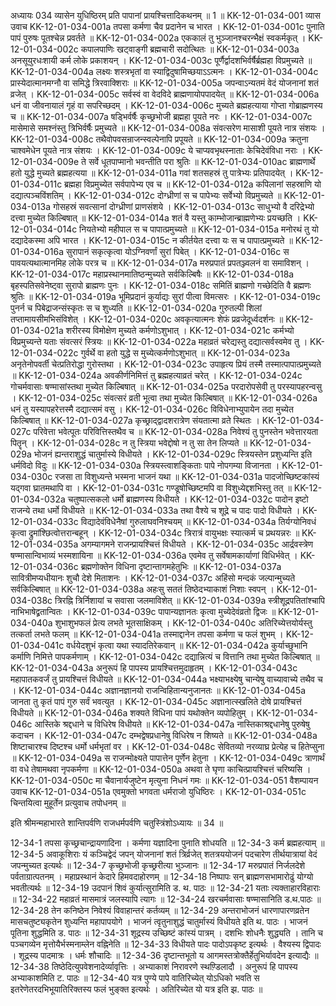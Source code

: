अध्यायः 034
व्यासेन युधिष्ठिरम् प्रति पापानां प्रायश्चित्तादिकथनम् ॥ 1 ॥
KK-12-01-034-001	व्यास उवाच 
KK-12-01-034-001a	तपसा कर्मणा चैव प्रदानेन च भारत ।
KK-12-01-034-001c	पुनाति पापं पुरुषः पूतश्चेन्न प्रवर्तते ॥
KK-12-01-034-002a	एककालं तु भुञ्जानश्चरन्भैक्षं स्वकर्मकृत् ।
KK-12-01-034-002c	कपालपाणिः खट्वाङ्गी ब्रह्मचारी सदोत्थितः ॥
KK-12-01-034-003a	अनसूयुरधःशायी कर्म लोके प्रकाशयन् ।
KK-12-01-034-003c	पूर्णैर्द्वादशभिर्वर्षैर्ब्रह्महा विप्रमुच्यते ॥
KK-12-01-034-004a	लक्ष्यः शस्त्रभृतां वा स्याद्विदुषामिच्छयाऽऽत्मनः ।
KK-12-01-034-004c	प्रास्येदात्मानमग्नौ वा समिद्धे त्रिरवाक्शिराः ॥
KK-12-01-034-005a	जपन्वाऽन्यतमं वेदं योजनानां शतं व्रजेत् ।
KK-12-01-034-005c	सर्वस्वं वा वेदविदे ब्राह्मणायोपपादयेत् ॥
KK-12-01-034-006a	धनं वा जीवनायालं गृहं वा सपरिच्छदम् ।
KK-12-01-034-006c	मुच्यते ब्रह्महत्याया गोप्ता गोब्राह्मणस्य च ॥
KK-12-01-034-007a	षड्भिर्वर्षैः कृच्छ्रभोजी ब्रह्महा पूयते नरः ।
KK-12-01-034-007c	मासेमासे समश्नंस्तु त्रिभिर्वर्षैः प्रमुच्यते ॥
KK-12-01-034-008a	संवत्सरेण मासाशी पूयते नात्र संशयः ।
KK-12-01-034-008c	तथैवोपवसन्राजन्स्वल्पेनापि प्रपूयते ॥
KK-12-01-034-009a	क्रतुना चाश्वमेधेन पूयते नात्र संशयः ।
KK-12-01-034-009c	ये चाप्यवभृथस्नाताः केचिदेवंविधा नराः ।
KK-12-01-034-009e	ते सर्वे धूतपाप्मानो भवन्तीति परा श्रुतिः ॥
KK-12-01-034-010ac	ब्राह्मणार्थे हतो युद्धे मुच्यते ब्रह्महत्यया ॥
KK-12-01-034-011a	गवां शतसहस्रं तु पात्रेभ्यः प्रतिपादयेत् ।
KK-12-01-034-011c	ब्रह्महा विप्रमुच्येत सर्वपापेभ्य एव च ॥
KK-12-01-034-012a	कपिलानां सहस्राणि यो दद्यात्पञ्चविंशतिम् ।
KK-12-01-034-012c	दोग्ध्रीणां स च पापेभ्यः सर्वेभ्यो विप्रमुच्यते ॥
KK-12-01-034-013a	गोसहस्रं सवत्सानां दोग्ध्रीणां प्राणसंशये ।
KK-12-01-034-013c	साधुभ्यो वै दरिद्रेभ्यो दत्त्वा मुच्येत किल्बिषात् ॥
KK-12-01-034-014a	शतं वै यस्तु काम्भोजान्ब्राह्मणेभ्यः प्रयच्छति ।
KK-12-01-034-014c	नियतेभ्यो महीपाल स च पापात्प्रमुच्यते ॥
KK-12-01-034-015a	मनोरथं तु यो दद्यादेकस्मा अपि भारत ।
KK-12-01-034-015c	न कीर्तयेत दत्त्वा यः स च पापात्प्रमुच्यते ॥
KK-12-01-034-016a	सुरापानं सकृत्कृत्वा योऽग्निवर्णां सुरां पिबेत् ।
KK-12-01-034-016c	स पावयत्यथात्मानमिह लोके परत्र च ॥
KK-12-01-034-017a	मरुप्रपातं प्रपतञ्ज्वलनं वा समाविशन् ।
KK-12-01-034-017c	महाप्रस्थानमातिष्ठन्मुच्यते सर्वकिल्बिषैः ॥
KK-12-01-034-018a	बृहस्पतिसवेनेष्ट्वा सुरापो ब्राह्मणः पुनः ।
KK-12-01-034-018c	समितिं ब्राह्मणो गच्छेदिति वै ब्रह्मणः श्रुतिः ॥
KK-12-01-034-019a	भूमिप्रदानं कुर्याद्यः सुरां पीत्वा विमत्सरः ।
KK-12-01-034-019c	पुनर्न च पिबेद्राजन्संस्कृतः स च शुध्यति ॥
KK-12-01-034-020a	गुरुतल्पी शिलां तप्तामायसीमभिसंविशेत् ।
KK-12-01-034-020c	अवकृत्यात्मनः शेफं प्रव्रजेदूर्ध्वदर्शनः ॥
KK-12-01-034-021a	शरीरस्य विमोक्षेण मुच्यते कर्मणोऽशुभात् ।
KK-12-01-034-021c	कर्मभ्यो विप्रमुच्यन्ते यताः संवत्सरं स्त्रियः ॥
KK-12-01-034-022a	महाव्रतं चरेद्यस्तु दद्यात्सर्वस्वमेव तु ।
KK-12-01-034-022c	गुर्वर्थे वा हतो युद्धे स मुच्येत्कर्मणोऽशुभात् ॥
KK-12-01-034-023a	अनृतेनोपवर्ती चेत्प्रतिरोद्धा गुरोस्तथा ।
KK-12-01-034-023c	उपाहृत्य प्रियं तस्मै तस्मात्पापात्प्रमुच्यते ॥
KK-12-01-034-024a	अवकीर्णनिमित्तं तु ब्रह्महत्याव्रतं चरेत् ।
KK-12-01-034-024c	गोचर्मवासाः षण्मासांस्तथा मुच्येत किल्बिषात् ॥
KK-12-01-034-025a	परदारोपसेवी तु परस्यापहरन्वसु ।
KK-12-01-034-025c	संवत्सरं व्रती भूत्वा तथा मुच्येत किल्बिषात् ॥
KK-12-01-034-026a	धनं तु यस्यापहरेत्तस्मै दद्यात्समं वसु ।
KK-12-01-034-026c	विविधेनाभ्युपायेन तदा मुच्येत किल्बिषात् ॥
KK-12-01-034-027a	कृच्छ्राद्द्वादशरात्रेण संयतात्मा व्रते स्थितः ।
KK-12-01-034-027c	परिवेत्ता भवेत्पूतः परिवित्तिस्तथैव च ॥
KK-12-01-034-028a	निवेश्यं तु पुनस्तेन भवेत्तारयता पितॄन् ।
KK-12-01-034-028c	न तु स्त्रिया भवेद्दोषो न तु सा तेन लिप्यते ॥
KK-12-01-034-029a	भोजनं ह्यन्तराशुद्धं चातुर्मास्ये विधीयते ।
KK-12-01-034-029c	स्त्रियस्तेन प्रशुध्यन्ति इति धर्मविदो विदुः ॥
KK-12-01-034-030a	स्त्रियस्त्वाशङ्किताः पापे नोपगम्या विजानता ।
KK-12-01-034-030c	रजसा ता विशुध्यन्ते भस्मना भाजनं यथा ॥
KK-12-01-034-031a	पादजोच्छिष्टकांस्यं यद्गवा घ्रातमथापि वा ।
KK-12-01-034-031c	गण्डूषोच्छिष्टमपि वा विशुध्येद्दशभिस्तु तत् ॥
KK-12-01-034-032a	चतुष्पात्सकलो धर्मो ब्राह्मणस्य विधीयते ।
KK-12-01-034-032c	पादोन इष्टो राजन्ये तथा धर्मो विधीयते ॥
KK-12-01-034-033a	तथा वैश्ये च शूद्रे च पादः पादो विधीयते ।
KK-12-01-034-033c	विद्यादेवंविधेनैषां गुरुलाघवनिश्चयम् ॥
KK-12-01-034-034a	तिर्यग्योनिवधं कृत्वा द्रुमांश्छित्वोत्तरान्बहून् ।
KK-12-01-034-034c	त्रिरात्रं वायुभक्षः स्यात्कर्म च प्रथयन्नरः ॥
KK-12-01-034-035a	अगम्यागमने राजन्प्रायश्चित्तं विधीयते ।
KK-12-01-034-035c	आर्द्रवस्त्रेण षण्मासान्विभाव्यं भस्मशायिना ॥
KK-12-01-034-036a	एवमेव तु सर्वेषामकार्याणां विधिर्भवेत् ।
KK-12-01-034-036c	ब्रह्मणोक्तेन विधिना दृष्टान्तागमहेतुभिः ॥
KK-12-01-034-037a	सावित्रीमप्यधीयानः शुचौ देशे मिताशनः ।
KK-12-01-034-037c	अहिंसो मन्दकं जल्पान्मुच्यते सर्वकिल्बिषात् ॥
KK-12-01-034-038a	अहःसु सततं तिष्ठेदभ्याकाशं निशाः स्वपन् ।
KK-12-01-034-038c	त्रिरह्नि त्रिर्निशायां च सवासा जलमाविशेत् ॥
KK-12-01-034-039a	स्त्रीशूद्रपतितांश्चापि नाभिभाषेद्व्रतान्वितः ।
KK-12-01-034-039c	पापान्यज्ञानतः कृत्वा मुच्येदेवंव्रतो द्विजः ॥
KK-12-01-034-040a	शुभाशुभफलं प्रेत्य लभते भूतसाक्षिकम् ।
KK-12-01-034-040c	अतिरिच्येत्तयोर्यस्तु तत्कर्ता लभते फलम् ॥
KK-12-01-034-041a	तस्माद्दानेन तपसा कर्मणा च फलं शुभम् ।
KK-12-01-034-041c	वर्धयेदशुभं कृत्वा यथा स्यादतिरेकवान् ॥
KK-12-01-034-042a	कुर्याच्छुभानि कर्माणि निमित्ते पापकर्मणाम् ।
KK-12-01-034-042c	दद्यान्नित्यं च वित्तानि तथा मुच्येत किल्बिषात् ॥
KK-12-01-034-043a	अनुरूपं हि पापस्य प्रायश्चित्तमुदाहृतम् ।
KK-12-01-034-043c	महापातकवर्जं तु प्रायश्चित्तं विधीयते ॥
KK-12-01-034-044a	भक्ष्याभक्ष्येषु चान्येषु वाच्यावाच्ये तथैव च ।
KK-12-01-034-044c	अज्ञानज्ञानयो राजन्विहितान्यनुजानतः ॥
KK-12-01-034-045a	जानता तु कृतं पापं गुरु सर्वं भवत्युत ।
KK-12-01-034-045c	अज्ञानात्स्खलिते दोषे प्रायश्चित्तं विधीयते ॥
KK-12-01-034-046a	शक्यते विधिना पापं यथोक्तेन व्यपोहितुम् ।
KK-12-01-034-046c	आस्तिके श्रद्दधाने च विधिरेष विधीयते ॥
KK-12-01-034-047a	नास्तिकाश्रद्दधानेषु पुरुषेषु कदाचन ।
KK-12-01-034-047c	दम्भद्वेषप्रधानेषु विधिरेष न शिष्यते ॥
KK-12-01-034-048a	शिष्टाचारश्च दिष्टश्च धर्मो धर्मभृतां वर ।
KK-12-01-034-048c	सेवितव्यो नरव्याघ्र प्रेत्येह च हितेप्सुना ॥
KK-12-01-034-049a	स राजन्मोक्ष्यते पापात्तेन पूर्णेन हेतुना ।
KK-12-01-034-049c	त्राणार्थं वा वधे तेषामथवा नृपकर्मणा ॥
KK-12-01-034-050a	अथवा ते घृणा काचित्प्रायश्चित्तं चरिष्यसि ।
KK-12-01-034-050c	मा चैवानार्यजुष्टेन मृत्युना निधनं गमः ॥
KK-12-01-034-051	वैशम्पायन उवाच 
KK-12-01-034-051a	एवमुक्तो भगवता धर्मराजो युधिष्ठिरः ।
KK-12-01-034-051c	चिन्तयित्वा मुहूर्तेन प्रत्युवाच तपोधनम् ॥ 

इति श्रीमन्महाभारते शान्तिपर्वणि राजधर्मपर्वणि चतुस्त्रिंशोऽध्यायः ॥ 34 ॥

12-34-1 तपसा कृच्छ्रचान्द्रायणादिना । कर्मणा यज्ञादिना पुनाति शोधयति ॥ 12-34-3 कर्म ब्रह्महत्याम् ॥ 12-34-5 अवाकूशिराः यं कञ्चिद्वेदं जपन् योजनानां शतं त्रिर्व्रजेत् शतत्रययोजनं पदचारेण तीर्थयात्रायां वेदं जपन्मुच्यत इत्यर्थः ॥ 12-34-7 कृच्छ्रभोजी कृच्छ्ररीत्या भुञ्जानः ॥ 12-34-17 मरुप्रपातं निर्जलदेशे पर्वताग्रात्पतनम् । महाप्रस्थानं केदारे हिमवदाहोरणम् ॥ 12-34-18 निष्पापः सन् ब्राह्मणसभामारोढुं योग्यो भवतीत्यर्थः ॥ 12-34-19 उदपानं शिवं कुर्यात्सुरामिति ड. थ. पाठः ॥ 12-34-21 यताः त्यक्ताहारविहाराः ॥ 12-34-22 महाव्रतं मासमात्रं जलस्यापि त्यागः ॥ 12-34-24 खरचर्मवासाः षण्मासानिति ड.थ.पाठः ॥ 12-34-28 तेन कनिष्ठेन निवेश्यं विवाहान्तरं कर्तव्यम् ॥ 12-34-29 अन्तराभोजनं धारणापारणव्रतेन मासचतुष्ट्यकृतेन शुध्यन्ति महापापयोगे । भाजनं त्वृतुनाशुद्धं चातुर्मास्यं विधीयते इति थ. पाठः । भाजनं पूतिना शुद्धमिति ड. पाठः ॥ 12-34-31 शूद्रस्य उच्छिष्टं कांस्यं पात्रम् । दशभिः शोधनैः शुद्ध्यति । तानि च पञ्चगव्येन मृत्तोयैर्भस्मनाम्लेन वह्निनेति ॥ 12-34-33 विधीयते पादः पादोऽपकृष्ट इत्यर्थः । वैश्यस्य द्विपादः । शूद्रस्य पादमात्रः । धर्मः शौचादिः ॥ 12-34-36 दृष्टान्तभूतो य आगमस्तत्रोक्तैर्हेतुभिर्यावदेन इत्याद्यैः ॥ 12-34-38 तिष्ठेदित्युपवेशनादेर्व्यावृत्तिः । अभ्याकाशं निरावरणे स्थण़्डिलादौ । अनुरूपं हि पापस्य अभ्याकाशमिति ट. पाठः ॥ 12-34-40 यत्र पुण्ये पापे वातिरिच्येत् योऽधिको भवति स इतरेणेतरदभिभूयातिरिक्तस्य फलं भुङ्क्त इत्यर्थः । अतिरिच्येत यो यत्र इति झ. पाठः ॥
